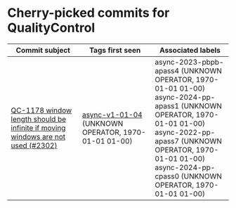 # Cherry-picked commits for QualityControl

| Commit subject | Tags first seen | Associated labels |
| --- | --- | --- |
| [QC-1178 window length should be infinite if moving windows are not used (#2302)](https://github.com/AliceO2Group/QualityControl/commit/0d9ceeebde230024c567e14bf5024a02a03f9b9b) | [async-v1-01-04](https://github.com/AliceO2Group/QualityControl/tree/async-v1-01-04) (UNKNOWN OPERATOR, 1970-01-01 01-00) | async-2023-pbpb-apass4 (UNKNOWN OPERATOR, 1970-01-01 01-00)<br>async-2024-pp-apass1 (UNKNOWN OPERATOR, 1970-01-01 01-00)<br>async-2022-pp-apass7 (UNKNOWN OPERATOR, 1970-01-01 01-00)<br>async-2024-pp-cpass0 (UNKNOWN OPERATOR, 1970-01-01 01-00) |
